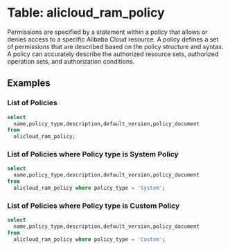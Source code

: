 # Table: alicloud_ram_policy

Permissions are specified by a statement within a policy that allows or denies access to a specific Alibaba Cloud resource.
A policy defines a set of permissions that are described based on the policy structure and syntax. A policy can accurately describe the authorized resource sets, authorized operation sets, and authorization conditions.

## Examples

### List of Policies

```sql
select
  name,policy_type,description,default_version,policy_document
from
  alicloud_ram_policy;
```

### List of Policies where Policy type is System Policy

```sql
select
  name,policy_type,description,default_version,policy_document
from
  alicloud_ram_policy where policy_type = 'System';
```

### List of Policies where Policy type is Custom Policy

```sql
select
  name,policy_type,description,default_version,policy_document
from
  alicloud_ram_policy where policy_type = 'Custom';
```